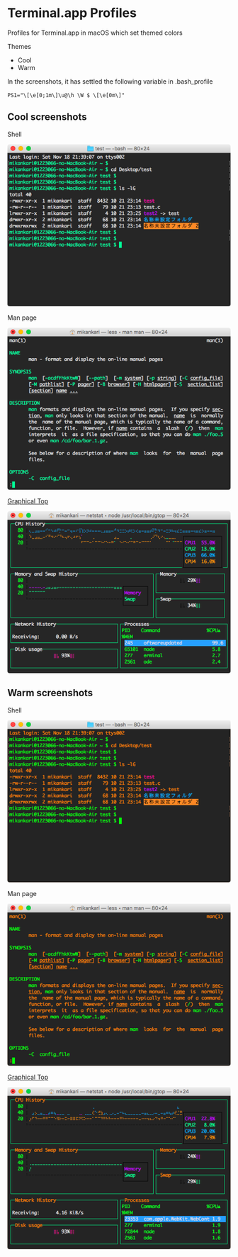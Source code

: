 # Terminal.app Profiles

Profiles for Terminal.app in macOS which set themed colors

Themes
- Cool
- Warm

In the screenshots, it has settled the following variable in .bash_profile

```
PS1="\[\e[0;1m\]\u@\h \W $ \[\e[0m\]"
```

## Cool screenshots

Shell

![Screenshot](screenshot/mikankari-Cool-bash.png)

Man page

![Screenshot](screenshot/mikankari-Cool-man.png)

[Graphical Top](https://www.npmjs.com/package/gtop)

![Screenshot](screenshot/mikankari-Cool-gtop.png)


## Warm screenshots

Shell

![Screenshot](screenshot/mikankari-Warm-bash.png)

Man page

![Screenshot](screenshot/mikankari-Warm-man.png)

[Graphical Top](https://www.npmjs.com/package/gtop)

![Screenshot](screenshot/mikankari-Warm-gtop.png)



